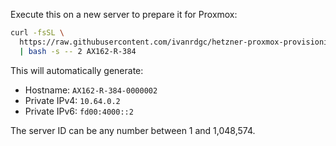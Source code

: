 Execute this on a new server to prepare it for Proxmox:

```bash
curl -fsSL \
  https://raw.githubusercontent.com/ivanrdgc/hetzner-proxmox-provisioning/refs/heads/master/install.sh \
  | bash -s -- 2 AX162-R-384
```

This will automatically generate:
- Hostname: `AX162-R-384-0000002`
- Private IPv4: `10.64.0.2`
- Private IPv6: `fd00:4000::2`

The server ID can be any number between 1 and 1,048,574.